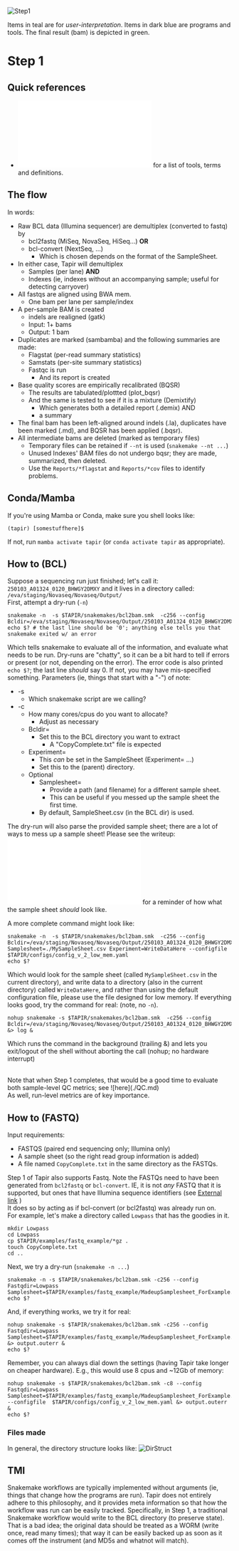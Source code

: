 ![Step1](../images/Stage1.jpg)

Items in teal are for *user-interpretation*. Items in dark blue are programs and tools. The final result (bam) is depicted in green.

# Step 1
## Quick references
-  ![Click here](Glossary.md) for a list of tools, terms and definitions.

## The flow
In words:
-  Raw BCL data (Illumina sequencer) are demultiplex (converted to fastq) by
   -  bcl2fastq (MiSeq, NovaSeq, HiSeq...) **OR**
   -  bcl-convert (NextSeq, ...)
      -  Which is chosen depends on the format of the SampleSheet.
-  In either case, Tapir will demultiplex
   -  Samples (per lane) **AND**
   -  Indexes (ie, indexes without an accompanying sample; useful for detecting carryover)
-  All fastqs are aligned using BWA mem.
   - One bam per lane per sample/index
-  A per-sample BAM is created
   -  indels are realigned (gatk)
   -  Input:  1+ bams
   -  Output: 1 bam
-  Duplicates are marked (sambamba) and the following summaries are made:
   -  Flagstat (per-read summary statistics)
   -  Samstats (per-site summary statistics)
   -  Fastqc is run
      -  And its report is created
-  Base quality scores are empirically recalibrated (BQSR)
   -  The results are tabulated/plottted (plot_bqsr)
   -  And the same is tested to see if it is a mixture (Demixtify)
      -  Which generates both a detailed report (.demix) AND
      -  a summary
-  The final bam has been left-aligned around indels (.la), duplicates have been marked (.md), and BQSR has been applied (.bqsr).
-  All intermediate bams are deleted (marked as temporary files)
   -  Temporary files can be retained if `--nt` is used (`snakemake --nt ...`)
   -  Unused Indexes' BAM files do not undergo bqsr; they are made, summarized, then deleted.
   -  Use the `Reports/*flagstat` and `Reports/*cov` files to identify problems.
   

## Conda/Mamba
If you're using Mamba or Conda, make sure you shell looks like:
```
(tapir) [somestuffhere]$ 
```
If not, run `mamba activate tapir` (or `conda activate tapir` as appropriate).

## How to (BCL)

Suppose a sequencing run just finished; let's call it: `250103_A01324_0120_BHWGY2DMXY` and it lives in a directory called: <br>
`/eva/staging/Novaseq/Novaseq/Output/`
<br>
First, attempt a dry-run (`-n`)
```
snakemake -n  -s $TAPIR/snakemakes/bcl2bam.smk  -c256 --config Bcldir=/eva/staging/Novaseq/Novaseq/Output/250103_A01324_0120_BHWGY2DMXY
echo $? # the last line should be '0'; anything else tells you that snakemake exited w/ an error
```

Which tells snakemake to evaluate all of the information, and evaluate what needs to be run. Dry-runs are "chatty", so it can be a bit hard to tell if errors or present (or not, depending on the error). The error code is also printed `echo $?`; the last line *should* say 0. If not, you may have mis-specified something.
Parameters (ie, things that start with a "-") of note:
-  \-s
   -  Which snakemake script are we calling?
-  \-c
   -  How many cores/cpus do you want to allocate?
      - Adjust as necessary
   -  Bcldir=
      - Set this to the BCL directory you want to extract
         -  A "CopyComplete.txt" file is expected
   -  Experiment=
         -  This *can* be set in the SampleSheet (Experiment= ...)
         -  Set this to the (parent) directory.
   - Optional 
      - Samplesheet=
         -  Provide a path (and filename) for a different sample sheet.
	    -  This can be useful if you messed up the sample sheet the first time.
	 -  By default, SampleSheet.csv (in the BCL dir) is used.


The dry-run will also parse the provided sample sheet; there are a lot of ways to mess up a sample sheet! Please see the writeup:
<br>
![here](../examples/sample_sheets/README.md) for a reminder of how what the sample sheet *should* look like.
<br>

A more complete command might look like:

```
snakemake -n  -s $TAPIR/snakemakes/bcl2bam.smk  -c256 --config Bcldir=/eva/staging/Novaseq/Novaseq/Output/250103_A01324_0120_BHWGY2DMXY Samplesheet=./MySampleSheet.csv Experiment=WriteDataHere --configfile  $TAPIR/configs/config_v_2_low_mem.yaml
echo $?
```

Which would look for the sample sheet (called `MySampleSheet.csv` in the current directory), and write data to a directory (also in the current directory) called `WriteDataHere`, and rather than using the default configuration file, please use the file designed for low memory.
If everything looks good, try the command for real: (note, no `-n`).

```
nohup snakemake -s $TAPIR/snakemakes/bcl2bam.smk  -c256 --config Bcldir=/eva/staging/Novaseq/Novaseq/Output/250103_A01324_0120_BHWGY2DMXY &> log &
```

Which runs the command in the background (trailing &) and lets you exit/logout of the shell without aborting the call (nohup; no hardware interrupt)

<br>
Note that when Step 1 completes, that would be a good time to evaluate both sample-level QC metrics; see ![here](./QC.md) <br>
As well, run-level metrics are of key importance.

## How to (FASTQ)

Input requirements: <br>
-	FASTQS (paired end sequencing only; Illumina only)
-	A sample sheet (so the right read group information is added)
-	A file named `CopyComplete.txt` in the same directory as the FASTQs.

Step 1 of Tapir also supports Fastq. Note the FASTQs need to have been generated from `bcl2fastq` or `bcl-convert`. IE, it is not *any* FASTQ that it is supported, but ones that have Illumina sequence identifiers (see [External link](https://en.wikipedia.org/wiki/FASTQ_format) )
<br>
It does so by acting as if bcl-convert (or bcl2fastq) was already run on.
<br>
For example, let's make a directory called `Lowpass` that has the goodies in it.
```
mkdir Lowpass
cd Lowpass
cp $TAPIR/examples/fastq_example/*gz .
touch CopyComplete.txt
cd ..
```
Next, we try a dry-run (`snakemake -n ...`)
```
snakemake -n -s $TAPIR/snakemakes/bcl2bam.smk -c256 --config Fastqdir=Lowpass Samplesheet=$TAPIR/examples/fastq_example/MadeupSamplesheet_ForExample.csv
echo $?
```

And, if everything works, we try it for real:

```
nohup snakemake -s $TAPIR/snakemakes/bcl2bam.smk -c256 --config Fastqdir=Lowpass Samplesheet=$TAPIR/examples/fastq_example/MadeupSamplesheet_ForExample.csv &> output.outerr &
echo $?
```

Remember, you can always dial down the settings (having Tapir take longer on cheaper hardware). E.g., this would use 8 cpus and ~12Gb of memory:

```
nohup snakemake -s $TAPIR/snakemakes/bcl2bam.smk -c8 --config Fastqdir=Lowpass Samplesheet=$TAPIR/examples/fastq_example/MadeupSamplesheet_ForExample.csv --configfile  $TAPIR/configs/config_v_2_low_mem.yaml &> output.outerr &
echo $?
```

### Files made
In general, the directory structure looks like:
![DirStruct](../images/DirStructure.png)

## TMI
Snakemake workflows are typically implemented without arguments (ie, things that change how the programs are run). Tapir does not entirely adhere to this philosophy, and it provides meta information so that how the workflow was run can be easily tracked. 
Specifically, in Step 1, a traditional Snakemake workflow would write to the BCL directory (to preserve state). That is a bad idea; the original data should be treated as a WORM (write once, read many times); that way it can be easily backed up as soon as it comes off the instrument (and MD5s and whatnot will match).

